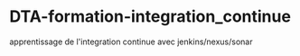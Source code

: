 # DTA-formation-integration_continue
apprentissage de l'integration continue avec jenkins/nexus/sonar
